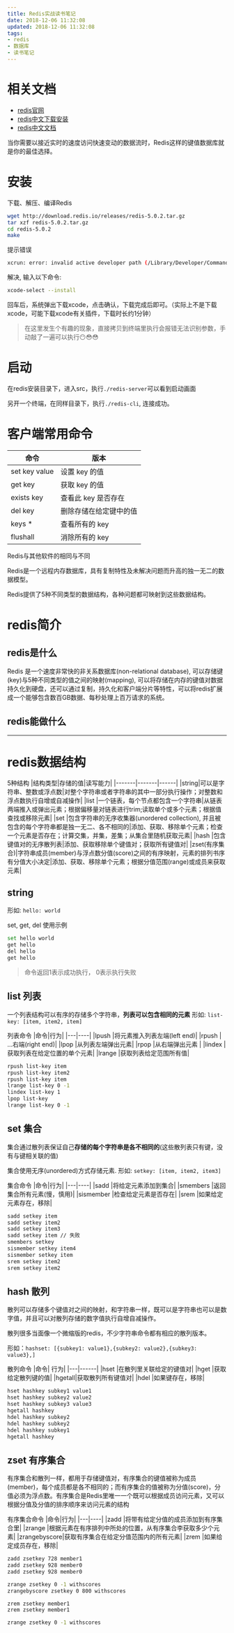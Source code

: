 ```yaml
---
title: Redis实战读书笔记
date: 2018-12-06 11:32:08
updated: 2018-12-06 11:32:08
tags:
- redis
- 数据库
- 读书笔记
---
```


# 相关文档
- [redis官网](https://redis.io/)
- [redis中文下载安装](http://www.redis.cn/download.html)
- [redis中文文档](http://www.redis.cn/documentation.html)


当你需要以接近实时的速度访问快速变动的数据流时，Redis这样的键值数据库就是你的最佳选择。


# 安装

下载、解压、编译Redis
```bash
wget http://download.redis.io/releases/redis-5.0.2.tar.gz
tar xzf redis-5.0.2.tar.gz
cd redis-5.0.2
make
```

提示错误

```bash
xcrun: error: invalid active developer path (/Library/Developer/CommandLineTools), missing xcrun at: /Library/Developer/CommandLineTools/usr/bin/xcrun
```

解决, 输入以下命令:

```bash
xcode-select --install
```

回车后，系统弹出下载xcode，点击确认，下载完成后即可。（实际上不是下载xcode，可能下载xcode有关插件，下载时长约1分钟）

> 在这里发生个有趣的现象，直接拷贝到终端里执行会报错无法识别参数，手动敲了一遍可以执行😶😳😳


# 启动

在redis安装目录下，进入src，执行`./redis-server`可以看到启动画面

另开一个终端，在同样目录下，执行`./redis-cli`, 连接成功。



# 客户端常用命令
| 命令           | 版本             | 
|---------------|------------------| 
|set key value  |设置 key 的值      |
|get key	    |获取 key 的值      |
|exists key	    |查看此 key 是否存在 |
|del key	    |删除存储在给定键中的值|
|keys *	        |查看所有的 key     |
|flushall       |消除所有的 key     |

Redis与其他软件的相同与不同

Redis是一个远程内存数据库，具有复制特性及未解决问题而升高的独一无二的数据模型。

Redis提供了5种不同类型的数据结构，各种问题都可映射到这些数据结构。

# redis简介

## redis是什么
Redis 是一个速度非常快的非关系数据库(non-relational database), 可以存储键(key)与5种不同类型的值之间的映射(mapping), 可以将存储在内存的键值对数据持久化到硬盘，还可以通过复制，持久化和客户端分片等特性，可以将redis扩展成一个能够包含数百GB数据、每秒处理上百万请求的系统。

## redis能做什么
- - - 


# redis数据结构

5种结构
|结构类型|存储的值|读写能力|
|-------|-------|------|
|string|可以是字符串、整数或浮点数|对整个字符串或者字符串的其中一部分执行操作；对整数和浮点数执行自增或自减操作|
|list  |一个链表，每个节点都包含一个字符串|从链表两端推入或弹出元素；根据偏移量对链表进行trim;读取单个或多个元素；根据值查找或移除元素|
|set   |包含字符串的无序收集器(unordered collection), 并且被包含的每个字符串都是独一无二、各不相同的|添加、获取、移除单个元素；检查一个元素是否存在；计算交集，并集，差集；从集合里随机获取元素|
|hash  |包含键值对的无序散列表|添加、获取移除单个键值对；获取所有键值对|
|zset(有序集合)|字符串成员(member)与浮点数分值(score)之间的有序映射，元素的排列书序有分值大小决定|添加、获取、移除单个元素；根据分值范围(range)或成员来获取元素|


## string

形如: `hello: world`

set, get, del 使用示例

```bash
set hello world
get hello
del hello
get hello
```
> 命令返回1表示成功执行， 0表示执行失败

## list 列表

一个列表结构可以有序的存储多个字符串，**列表可以包含相同的元素**
形如: `list-key: [item, item2, item]`

列表命令
|命令|行为|
|---|----|
|lpush  |将元素推入列表左端(left end)|
|rpush  |            ...右端(right end)|
|lpop   |从列表左端弹出元素|
|rpop   |从右端弹出元素  |
|lindex |获取列表在给定位置的单个元素|
|lrange |获取列表给定范围所有值|

```bash
rpush list-key item
rpush list-key item2
rpush list-key item
lrange list-key 0 -1
lindex list-key 1
lpop list-key
lrange list-key 0 -1
```

## set 集合

集合通过散列表保证自己**存储的每个字符串是各不相同的**(这些散列表只有键，没有与键相关联的值)

集合使用无序(unordered)方式存储元素.
形如: `setkey: [item, item2, item3]`

集合命令
|命令|行为|
|---|----|
|sadd       |将给定元素添加到集合|
|smembers   |返回集合所有元素(慢，慎用)|
|sismember  |检查给定元素是否存在|
|srem       |如果给定元素存在，移除|

```bash
sadd setkey item
sadd setkey item2
sadd setkey item3
sadd setkey item // 失败
smembers setkey
sismember setkey item4
sismember setkey item
srem setkey item2
srem setkey item2

```

## hash 散列

散列可以存储多个键值对之间的映射，和字符串一样，既可以是字符串也可以是数字值，并且可以对散列存储的数字值执行自增自减操作。

散列很多当面像一个微缩版的redis，不少字符串命令都有相应的散列版本。

形如：`hashset: [{subkey1: value1},{subkey2: value2},{subkey3: value3},]`

散列命令
|命令|  行为|
|---|------|
|hset   |在散列里关联给定的键值对|
|hget   |获取给定散列键的值|
|hgetall|获取散列所有键值对|
|hdel   |如果键存在，移除|

```bash
hset hashkey subkey1 value1
hset hashkey subkey2 value2
hset hashkey subkey3 value3
hgetall hashkey
hdel hashkey subkey2
hdel hashkey subkey2
hdel hashkey subkey1
hgetall hashkey
```

## zset 有序集合

有序集合和散列一样，都用于存储键值对，有序集合的键值被称为成员(member)，每个成员都是各不相同的；而有序集合的值被称为分值(score)，分值必须为浮点数。有序集合是Redis里唯一一个既可以根据成员访问元素，又可以根据分值及分值的排序顺序来访问元素的结构


有序集合命令
|命令|行为|
|---|----|
|zadd   |将带有给定分值的成员添加到有序集合里|
|zrange |根据元素在有序排列中所处的位置，从有序集合李获取多少个元素|
|zrangebyscore|获取有序集合在给定分值范围内的所有元素|
|zrem   |如果给定成员存在，移除|

```bash
zadd zsetkey 728 member1
zadd zsetkey 928 member0
zadd zsetkey 928 member0

zrange zsetkey 0 -1 withscores
zrangebyscore zsetkey 0 800 withscores

zrem zsetkey member1
zrem zsetkey member1

zrange zsetkey 0 -1 withscores
```
